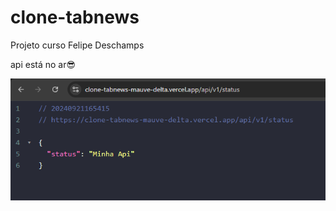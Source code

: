 # clone-tabnews

Projeto curso Felipe Deschamps

api está no ar😎

<p align="center">
  <img src="/public/api.png" alt="teste-morty" />
</p>
